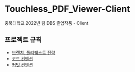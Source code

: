 # Touchless_PDF_Viewer-Client
충북대학교 2022년 팀 DBS 졸업작품 - Client 

## 프로젝트 규칙 
- [브랜치, 풀리퀘스트 전략](docs/%EB%B8%8C%EB%9E%9C%EC%B9%98%20%EC%A0%84%EB%9E%B5%EA%B3%BC%20%ED%92%80%EB%A6%AC%ED%80%98%EC%8A%A4%ED%8A%B8.md)
- [코드 컨벤션](docs/%EC%BD%94%EB%93%9C%EC%BB%A8%EB%B2%A4%EC%85%98.md)
- [커밋 컨벤션](docs/%EC%BB%A4%EB%B0%8B%EC%BB%A8%EB%B2%A4%EC%85%98.md)

